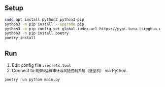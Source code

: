 ## Setup

```bash
sudo apt install python3 python3-pip
python3 -m pip install --upgrade pip
python3 -m pip config set global.index-url https://pypi.tuna.tsinghua.edu.cn/simple
python3 -m pip install poetry
poetry install
```

## Run

1. Edit config file `.secrets.toml`
2. Connect to `明御®运维审计与风险控制系统（堡垒机）` via Python.

```
poetry run python main.py
```